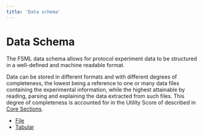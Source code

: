 ```yaml
---
title: 'Data schema'
---
```


# Data Schema

The FSML data schema allows for protocol experiment data to be structured in a well-defined and machine readable format.

Data can be stored in different formats and with different degrees of completeness, the lowest being a reference to one or many data files
containing the experimental information, while the highest attainable by reading, parsing and explaining the data extracted from such files.
This degree of completeness is accounted for in the Utility Score of described in [Core Sections](../core-sections.md).


- [File](./file-data)
- [Tabular](./tabular-data)
